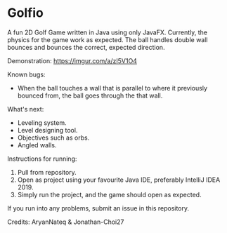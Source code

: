 # Golfio
A fun 2D Golf Game written in Java using only JavaFX.
Currently, the physics for the game work as expected. The ball handles double wall bounces and bounces the correct, expected direction.

Demonstration:
https://imgur.com/a/zI5V1O4

Known bugs:
- When the ball touches a wall that is parallel to where it previously bounced from, the ball goes through the that wall. 

What's next:
- Leveling system.
- Level designing tool.
- Objectives such as orbs.
- Angled walls.

Instructions for running:
1) Pull from repository.
2) Open as project using your favourite Java IDE, preferably IntelliJ IDEA 2019.
3) Simply run the project, and the game should open as expected.


If you run into any problems, submit an issue in this repository.


Credits: 
AryanNateq & Jonathan-Choi27
